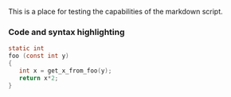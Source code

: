 This is a place for testing the capabilities of the markdown script.

### Code and syntax highlighting
```C
static int
foo (const int y)
{
   int x = get_x_from_foo(y);
   return x*2;
}


